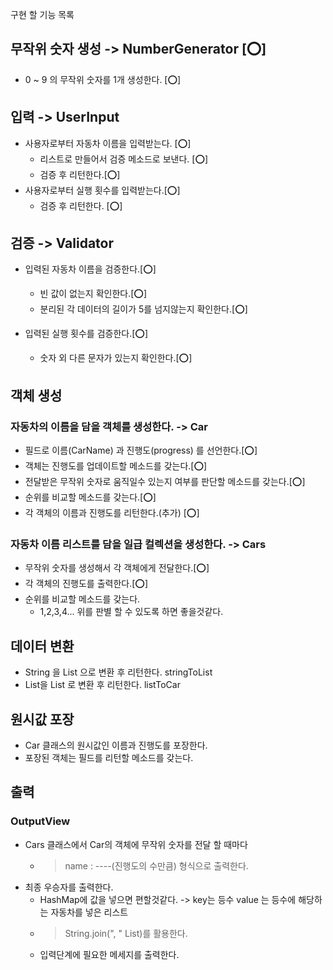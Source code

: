구현 할 기능 목록

## 무작위 숫자 생성 -> NumberGenerator [⭕️]
- 0 ~ 9 의 무작위 숫자를 1개 생성한다. [⭕]

## 입력 -> UserInput
- 사용자로부터 자동차 이름을 입력받는다. [⭕️]
  - 리스트로 만들어서 검증 메소드로 보낸다. [⭕️]
  - 검증 후 리턴한다.[⭕️]
- 사용자로부터 실행 횟수를 입력받는다.[⭕️]
  - 검증 후 리턴한다. [⭕️]

## 검증 -> Validator

- 입력된 자동차 이름을 검증한다.[⭕️]
  - 빈 값이 없는지 확인한다.[⭕️]
  - 분리된 각 데이터의 길이가 5를 넘지않는지 확인한다.[⭕️]

- 입력된 실행 횟수를 검증한다.[⭕️]
  - 숫자 외 다른 문자가 있는지 확인한다.[⭕️]

## 객체 생성
### 자동차의 이름을 담을 객체를 생성한다. -> Car
- 필드로 이름(CarName) 과 진행도(progress) 를 선언한다.[⭕️]
- 객체는 진행도를 업데이트할 메소드를 갖는다.[⭕️]
- 전달받은 무작위 숫자로 움직일수 있는지 여부를 판단할 메소드를 갖는다.[⭕️]
- 순위를 비교할 메소드를 갖는다.[⭕️]
- 각 객체의 이름과 진행도를 리턴한다.(추가) [⭕️]
### 자동차 이름 리스트를 담을 일급 컬렉션을 생성한다. -> Cars
- 무작위 숫자를 생성해서 각 객체에게 전달한다.[⭕️]
- 각 객체의 진행도를 출력한다.[⭕️]
- 순위를 비교할 메소드를 갖는다.
  - 1,2,3,4... 위를 판별 할 수 있도록 하면 좋을것같다.

## 데이터 변환
- String 을 List<String> 으로 변환 후 리턴한다. stringToList
- List<String>을 List<Car> 로 변환 후 리턴한다. listToCar


## 원시값 포장
- Car 클래스의 원시값인 이름과 진행도를 포장한다.
- 포장된 객체는 필드를 리턴할 메소드를 갖는다.

## 출력
### OutputView
- Cars 클래스에서 Car의 객체에 무작위 숫자를 전달 할 때마다
  -  > name : ----(진행도의 수만큼) 형식으로 출력한다.
- 최종 우승자를 출력한다.
  - HashMap에 값을 넣으면 편할것같다. -> key는 등수 value 는 등수에 해당하는 자동차를 넣은 리스트
  - > String.join(", " List)를 활용한다.
  - 입력단계에 필요한 메세지를 출력한다.
